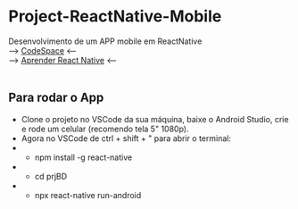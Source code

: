 # Project-ReactNative-Mobile
Desenvolvimento de um APP mobile em ReactNative
<br>
--> [CodeSpace](https://orange-telegram-464p9q6q5xgf79wj.github.dev/) <--
<br>
--> [Aprender React Native](https://reactnative.dev/docs/getting-started) <--
<br>
<br>
## Para rodar o App
- Clone o projeto no VSCode da sua máquina, baixe o Android Studio, crie e rode um celular (recomendo tela 5" 1080p).
- Agora no VSCode de ctrl + shift + " para abrir o terminal:
- - npm install -g react-native
- - cd prjBD
- - npx react-native run-android